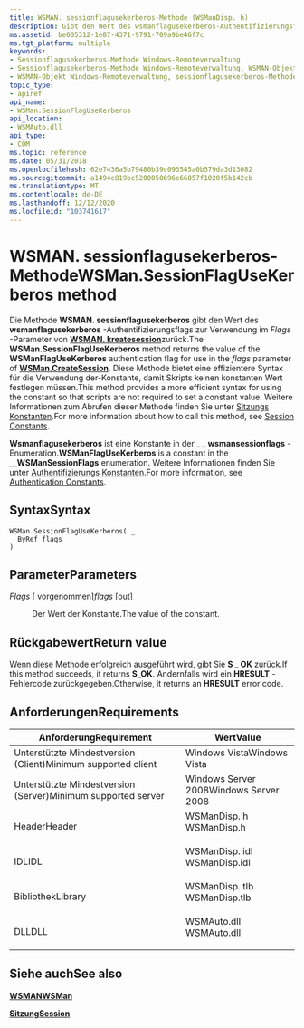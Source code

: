 ```yaml
---
title: WSMAN. sessionflagusekerberos-Methode (WSManDisp. h)
description: Gibt den Wert des wsmanflagusekerberos-Authentifizierungsflags für die Verwendung im flags-Parameter von WSMAN. kreatesession zurück.
ms.assetid: be005312-1e87-4371-9791-709a9be46f7c
ms.tgt_platform: multiple
keywords:
- Sessionflagusekerberos-Methode Windows-Remoteverwaltung
- Sessionflagusekerberos-Methode Windows-Remoteverwaltung, WSMAN-Objekt
- WSMAN-Objekt Windows-Remoteverwaltung, sessionflagusekerberos-Methode
topic_type:
- apiref
api_name:
- WSMan.SessionFlagUseKerberos
api_location:
- WSMAuto.dll
api_type:
- COM
ms.topic: reference
ms.date: 05/31/2018
ms.openlocfilehash: 62e7436a5b79480b39c093545a0b579da3d13082
ms.sourcegitcommit: a1494c819bc5200050696e66057f1020f5b142cb
ms.translationtype: MT
ms.contentlocale: de-DE
ms.lasthandoff: 12/12/2020
ms.locfileid: "103741617"
---
```

# <a name="wsmansessionflagusekerberos-method"></a><span data-ttu-id="b0809-106">WSMAN. sessionflagusekerberos-Methode</span><span class="sxs-lookup"><span data-stu-id="b0809-106">WSMan.SessionFlagUseKerberos method</span></span>

<span data-ttu-id="b0809-107">Die Methode **WSMAN. sessionflagusekerberos** gibt den Wert des **wsmanflagusekerberos** -Authentifizierungsflags zur Verwendung im *Flags* -Parameter von [**WSMAN. kreatesession**](wsman-createsession.md)zurück.</span><span class="sxs-lookup"><span data-stu-id="b0809-107">The **WSMan.SessionFlagUseKerberos** method returns the value of the **WSManFlagUseKerberos** authentication flag for use in the *flags* parameter of [**WSMan.CreateSession**](wsman-createsession.md).</span></span> <span data-ttu-id="b0809-108">Diese Methode bietet eine effizientere Syntax für die Verwendung der-Konstante, damit Skripts keinen konstanten Wert festlegen müssen.</span><span class="sxs-lookup"><span data-stu-id="b0809-108">This method provides a more efficient syntax for using the constant so that scripts are not required to set a constant value.</span></span> <span data-ttu-id="b0809-109">Weitere Informationen zum Abrufen dieser Methode finden Sie unter [Sitzungs Konstanten](session-constants.md).</span><span class="sxs-lookup"><span data-stu-id="b0809-109">For more information about how to call this method, see [Session Constants](session-constants.md).</span></span>

<span data-ttu-id="b0809-110">**Wsmanflagusekerberos** ist eine Konstante in der **\_ \_ wsmansessionflags** -Enumeration.</span><span class="sxs-lookup"><span data-stu-id="b0809-110">**WSManFlagUseKerberos** is a constant in the **\_\_WSManSessionFlags** enumeration.</span></span> <span data-ttu-id="b0809-111">Weitere Informationen finden Sie unter [Authentifizierungs Konstanten](authentication-constants.md).</span><span class="sxs-lookup"><span data-stu-id="b0809-111">For more information, see [Authentication Constants](authentication-constants.md).</span></span>

## <a name="syntax"></a><span data-ttu-id="b0809-112">Syntax</span><span class="sxs-lookup"><span data-stu-id="b0809-112">Syntax</span></span>


```VB
WSMan.SessionFlagUseKerberos( _
  ByRef flags _
)
```



## <a name="parameters"></a><span data-ttu-id="b0809-113">Parameter</span><span class="sxs-lookup"><span data-stu-id="b0809-113">Parameters</span></span>

<dl> <dt>

<span data-ttu-id="b0809-114">*Flags* \[ vorgenommen\]</span><span class="sxs-lookup"><span data-stu-id="b0809-114">*flags* \[out\]</span></span>
</dt> <dd>

<span data-ttu-id="b0809-115">Der Wert der Konstante.</span><span class="sxs-lookup"><span data-stu-id="b0809-115">The value of the constant.</span></span>

</dd> </dl>

## <a name="return-value"></a><span data-ttu-id="b0809-116">Rückgabewert</span><span class="sxs-lookup"><span data-stu-id="b0809-116">Return value</span></span>

<span data-ttu-id="b0809-117">Wenn diese Methode erfolgreich ausgeführt wird, gibt Sie **S \_ OK** zurück.</span><span class="sxs-lookup"><span data-stu-id="b0809-117">If this method succeeds, it returns **S\_OK**.</span></span> <span data-ttu-id="b0809-118">Andernfalls wird ein **HRESULT** -Fehlercode zurückgegeben.</span><span class="sxs-lookup"><span data-stu-id="b0809-118">Otherwise, it returns an **HRESULT** error code.</span></span>

## <a name="requirements"></a><span data-ttu-id="b0809-119">Anforderungen</span><span class="sxs-lookup"><span data-stu-id="b0809-119">Requirements</span></span>



| <span data-ttu-id="b0809-120">Anforderung</span><span class="sxs-lookup"><span data-stu-id="b0809-120">Requirement</span></span> | <span data-ttu-id="b0809-121">Wert</span><span class="sxs-lookup"><span data-stu-id="b0809-121">Value</span></span> |
|-------------------------------------|------------------------------------------------------------------------------------------|
| <span data-ttu-id="b0809-122">Unterstützte Mindestversion (Client)</span><span class="sxs-lookup"><span data-stu-id="b0809-122">Minimum supported client</span></span><br/> | <span data-ttu-id="b0809-123">Windows Vista</span><span class="sxs-lookup"><span data-stu-id="b0809-123">Windows Vista</span></span><br/>                                                                 |
| <span data-ttu-id="b0809-124">Unterstützte Mindestversion (Server)</span><span class="sxs-lookup"><span data-stu-id="b0809-124">Minimum supported server</span></span><br/> | <span data-ttu-id="b0809-125">Windows Server 2008</span><span class="sxs-lookup"><span data-stu-id="b0809-125">Windows Server 2008</span></span><br/>                                                           |
| <span data-ttu-id="b0809-126">Header</span><span class="sxs-lookup"><span data-stu-id="b0809-126">Header</span></span><br/>                   | <dl> <span data-ttu-id="b0809-127"><dt>WSManDisp. h</dt></span><span class="sxs-lookup"><span data-stu-id="b0809-127"><dt>WSManDisp.h</dt></span></span> </dl>   |
| <span data-ttu-id="b0809-128">IDL</span><span class="sxs-lookup"><span data-stu-id="b0809-128">IDL</span></span><br/>                      | <dl> <span data-ttu-id="b0809-129"><dt>WSManDisp. idl</dt></span><span class="sxs-lookup"><span data-stu-id="b0809-129"><dt>WSManDisp.idl</dt></span></span> </dl> |
| <span data-ttu-id="b0809-130">Bibliothek</span><span class="sxs-lookup"><span data-stu-id="b0809-130">Library</span></span><br/>                  | <dl> <span data-ttu-id="b0809-131"><dt>WSManDisp. tlb</dt></span><span class="sxs-lookup"><span data-stu-id="b0809-131"><dt>WSManDisp.tlb</dt></span></span> </dl> |
| <span data-ttu-id="b0809-132">DLL</span><span class="sxs-lookup"><span data-stu-id="b0809-132">DLL</span></span><br/>                      | <dl> <span data-ttu-id="b0809-133"><dt>WSMAuto.dll</dt></span><span class="sxs-lookup"><span data-stu-id="b0809-133"><dt>WSMAuto.dll</dt></span></span> </dl>   |



## <a name="see-also"></a><span data-ttu-id="b0809-134">Siehe auch</span><span class="sxs-lookup"><span data-stu-id="b0809-134">See also</span></span>

<dl> <dt>

[<span data-ttu-id="b0809-135">**WSMAN**</span><span class="sxs-lookup"><span data-stu-id="b0809-135">**WSMan**</span></span>](wsman.md)
</dt> <dt>

[<span data-ttu-id="b0809-136">**Sitzung**</span><span class="sxs-lookup"><span data-stu-id="b0809-136">**Session**</span></span>](session.md)
</dt> </dl>

 

 





